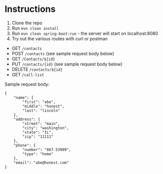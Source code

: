 # Instructions
1. Clone the repo
2. Run `mvn clean install`
3. Run `mvn clean spring-boot:run` - the server will start on localhost:8080
4. Try out the various routes with curl or postman
- GET `/contacts`
- POST `/contacts` (see sample request body below)
- GET `/Contacts/${id}`
- PUT `/contacts/{id}` (see sample request body below)
- DELETE `/contacts/${id}`
- GET `/call-list`

Sample request body:
```
{
    "name": {
        "first": "abe",
        "middle": "honest",
        "last": "lincoln"
    },
    "address": {
        "street": "main",
        "city": "washington",
        "state": "IL",
        "zip": "11111"
    },
    "phone": {
        "number": "867-53909",
        "type": "home"
    },
    "email": "abe@honest.com"
}
```